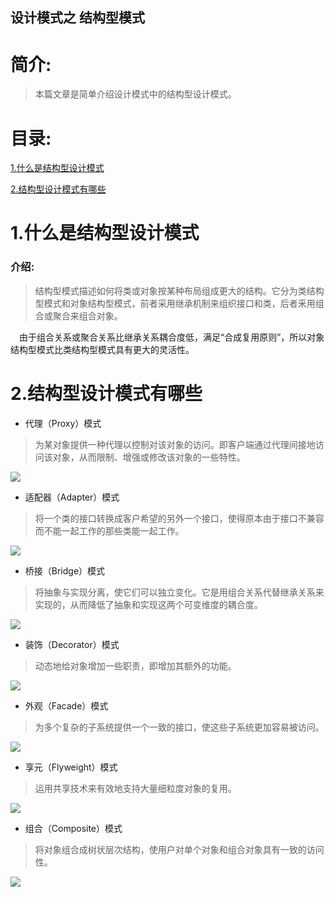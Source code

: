 设计模式之 结构型模式
-------------

# 简介:
> 本篇文章是简单介绍设计模式中的结构型设计模式。

# 目录:
[1.什么是结构型设计模式](#1)

[2.结构型设计模式有哪些](#2)


# <span id = "1">**1.什么是结构型设计模式**</span>

### 介绍:

> 结构型模式描述如何将类或对象按某种布局组成更大的结构。它分为类结构型模式和对象结构型模式，前者采用继承机制来组织接口和类，后者釆用组合或聚合来组合对象。

&ensp;&ensp;由于组合关系或聚合关系比继承关系耦合度低，满足“合成复用原则”，所以对象结构型模式比类结构型模式具有更大的灵活性。



# <span id = "2">**2.结构型设计模式有哪些**</span>


- 代理（Proxy）模式

>为某对象提供一种代理以控制对该对象的访问。即客户端通过代理间接地访问该对象，从而限制、增强或修改该对象的一些特性。

![](https://imgconvert.csdnimg.cn/aHR0cHM6Ly9pbWcyMDE4LmNuYmxvZ3MuY29tL2Jsb2cvMTQ0NDM0My8yMDE5MDYvMTQ0NDM0My0yMDE5MDYwNTEwMjAyODcwNS04MzEyNTQyODMucG5n)



- 适配器（Adapter）模式

>将一个类的接口转换成客户希望的另外一个接口，使得原本由于接口不兼容而不能一起工作的那些类能一起工作。

![](https://imgconvert.csdnimg.cn/aHR0cHM6Ly9pbWcyMDE4LmNuYmxvZ3MuY29tL2Jsb2cvMTQ0NDM0My8yMDE5MDYvMTQ0NDM0My0yMDE5MDYwNTEwMjU1MDYwMC0xMjUyNTYwOTYyLnBuZw)



- 桥接（Bridge）模式

>将抽象与实现分离，使它们可以独立变化。它是用组合关系代替继承关系来实现的，从而降低了抽象和实现这两个可变维度的耦合度。

![](https://imgconvert.csdnimg.cn/aHR0cDovL2MuYmlhbmNoZW5nLm5ldC91cGxvYWRzL2FsbGltZy8xODExMTUvMy0xUTExNTEyNTI1M0gxLmdpZg)



- 装饰（Decorator）模式

>动态地给对象增加一些职责，即增加其额外的功能。

![](https://imgconvert.csdnimg.cn/aHR0cDovL2MuYmlhbmNoZW5nLm5ldC91cGxvYWRzL2FsbGltZy8xODExMTUvMy0xUTExNTE0MjExNU0yLmdpZg)



- 外观（Facade）模式

>为多个复杂的子系统提供一个一致的接口，使这些子系统更加容易被访问。

![](https://imgconvert.csdnimg.cn/aHR0cDovL2MuYmlhbmNoZW5nLm5ldC91cGxvYWRzL2FsbGltZy8xODExMTUvMy0xUTExNTE1MjE0MzUwOS5naWY)



- 享元（Flyweight）模式

>运用共享技术来有效地支持大量细粒度对象的复用。

![](https://imgconvert.csdnimg.cn/aHR0cDovL2MuYmlhbmNoZW5nLm5ldC91cGxvYWRzL2FsbGltZy8xODExMTUvMy0xUTExNTE2MTM0MjI0Mi5naWY)



- 组合（Composite）模式

>将对象组合成树状层次结构，使用户对单个对象和组合对象具有一致的访问性。


![](https://imgconvert.csdnimg.cn/aHR0cDovL2MuYmlhbmNoZW5nLm5ldC91cGxvYWRzL2FsbGltZy8xODExMTUvMy0xUTExNTFHNjJMMTcuZ2lm)